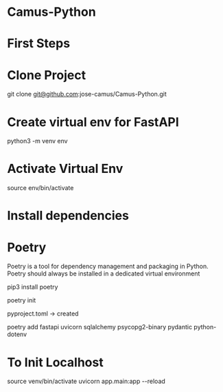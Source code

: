 # Camus-Python

# First Steps

# Clone Project

git clone git@github.com:jose-camus/Camus-Python.git

# Create virtual env for FastAPI

python3 -m venv env

# Activate Virtual Env

source env/bin/activate

# Install dependencies

# Poetry

Poetry is a tool for dependency management and packaging in Python.
Poetry should always be installed in a dedicated virtual environment

pip3 install poetry

poetry init

pyproject.toml -> created

poetry add fastapi uvicorn sqlalchemy psycopg2-binary pydantic python-dotenv

# To Init Localhost

source venv/bin/activate
uvicorn app.main:app --reload